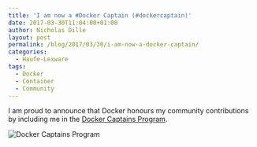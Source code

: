```yaml
---
title: 'I am now a #Docker Captain (#dockercaptain)'
date: 2017-03-30T11:04:00+01:00
author: Nicholas Dille
layout: post
permalink: /blog/2017/03/30/i-am-now-a-docker-captain/
categories:
  - Haufe-Lexware
tags:
  - Docker
  - Container
  - Community
---
```

I am proud to announce that Docker honours my community contributions by including me in the [Docker Captains Program](https://www.docker.com/community/docker-captains).<!--more-->

![Docker Captains Program](https://www.docker.com/sites/default/files/docker_captian_image.png)
